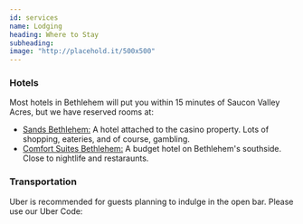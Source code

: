 ```yaml
---
id: services
name: Lodging
heading: Where to Stay
subheading: 
image: "http://placehold.it/500x500"
---
```


### Hotels

Most hotels in Bethlehem will put you within 15 minutes of Saucon Valley Acres, but we have reserved rooms at: 
- [Sands Bethlehem:](https://www.pasands.com/Accommodations.html) A hotel attached to the casino property. Lots of shopping, eateries, and of course, gambling. 
- [Comfort Suites Bethlehem:](https://www.choicehotels.com/pennsylvania/bethlehem/comfort-suites-hotels/pa209) A budget hotel on Bethlehem's southside. Close to nightlife and restaraunts. 

### Transportation

Uber is recommended for guests planning to indulge in the open bar. Please use our Uber Code:
